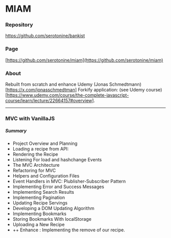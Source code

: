 # MIAM
### Repository
[https://github.com/serotonine/bankist ](https://github.com/serotonine/bankist)

### Page
[https://github.com/serotonine/miam](https://github.com/serotonine/miam)

### About
Rebuilt from scratch and enhance Udemy (Jonas Schmedtmann)[https://x.com/jonasschmedtman] Forkify application: (see Udemy course)[https://www.udemy.com/course/the-complete-javascript-course/learn/lecture/22664157#overview].

***

### MVC with VanillaJS 
##### Summary
- Project Overview and Planning
- Loading a recipe from API:
- Rendering the Recipe
- Listening For load and hashchange Events
- The MVC Architecture
- Refactoring for MVC
- Helpers and Configuration Files
- Event Handlers in MVC: Plublisher-Subscriber Pattern
- Implementing Error and Success Messages
- Implementing Search Results
- Implementing Pagination
- Updating Recipe Servings
- Developing a DOM Updating Algorithm
- Implementing Bookmarks
- Storing Bookmarks With localStorage
- Uploading a New Recipe
- ++ Enhance : Implementing the remove of our recipe. 
